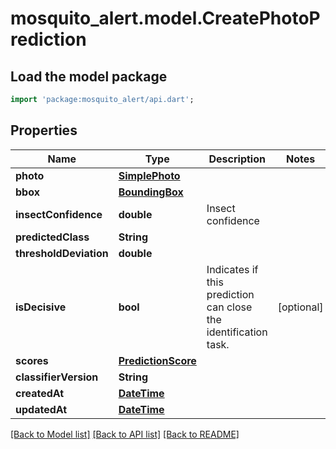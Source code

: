 # mosquito_alert.model.CreatePhotoPrediction

## Load the model package
```dart
import 'package:mosquito_alert/api.dart';
```

## Properties
Name | Type | Description | Notes
------------ | ------------- | ------------- | -------------
**photo** | [**SimplePhoto**](SimplePhoto.md) |  | 
**bbox** | [**BoundingBox**](BoundingBox.md) |  | 
**insectConfidence** | **double** | Insect confidence | 
**predictedClass** | **String** |  | 
**thresholdDeviation** | **double** |  | 
**isDecisive** | **bool** | Indicates if this prediction can close the identification task. | [optional] 
**scores** | [**PredictionScore**](PredictionScore.md) |  | 
**classifierVersion** | **String** |  | 
**createdAt** | [**DateTime**](DateTime.md) |  | 
**updatedAt** | [**DateTime**](DateTime.md) |  | 

[[Back to Model list]](../README.md#documentation-for-models) [[Back to API list]](../README.md#documentation-for-api-endpoints) [[Back to README]](../README.md)


